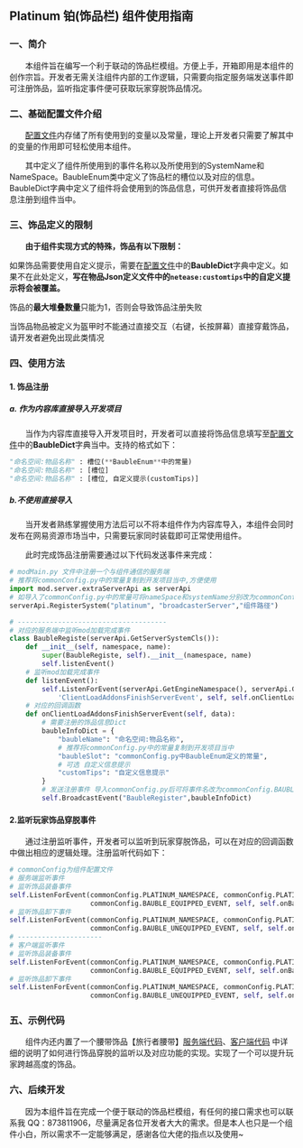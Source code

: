 ## Platinum 铂(饰品栏) 组件使用指南

### 一、简介

　　本组件旨在编写一个利于联动的饰品栏模组。方便上手，开箱即用是本组件的创作宗旨。开发者无需关注组件内部的工作逻辑，只需要向指定服务端发送事件即可注册饰品，监听指定事件便可获取玩家穿脱饰品情况。



### 二、基础配置文件介绍

　　[配置文件](behavior_pack_Platinum/Script_Platinum/commonConfig.py)内存储了所有使用到的变量以及常量，理论上开发者只需要了解其中的变量的作用即可轻松使用本组件。

　　其中定义了组件所使用到的事件名称以及所使用到的SystemName和NameSpace。BaubleEnum类中定义了饰品栏的槽位以及对应的信息。BaubleDict字典中定义了组件将会使用到的饰品信息，可供开发者直接将饰品信息注册到组件当中。



### 三、饰品定义的限制

　　**由于组件实现方式的特殊，饰品有以下限制：**

如果饰品需要使用自定义提示，需要在[配置文件](behavior_pack_Platinum/Script_Platinum/commonConfig.py)中的**BaubleDict**字典中定义。如果不在此处定义，**写在物品Json定义文件中的```netease:customtips```中的自定义提示将会被覆盖。**

饰品的**最大堆叠数量**只能为1，否则会导致饰品注册失败

当饰品物品被定义为盔甲时不能通过直接交互（右键，长按屏幕）直接穿戴饰品，请开发者避免出现此类情况



### 四、使用方法

#### 1. 饰品注册

##### a. 作为内容库直接导入开发项目

　　当作为内容库直接导入开发项目时，开发者可以直接将饰品信息填写至[配置文件](behavior_pack_Platinum/Script_Platinum/commonConfig.py)中的**BaubleDict**字典当中。支持的格式如下：

```py
"命名空间:物品名称" : 槽位(**BaubleEnum**中的常量)
"命名空间:物品名称" : [槽位]
"命名空间:物品名称" : [槽位, 自定义提示(customTips)]
```

##### b.不使用直接导入

　　当开发者熟练掌握使用方法后可以不将本组件作为内容库导入，本组件会同时发布在网易资源市场当中，只需要玩家同时装载即可正常使用组件。

　　此时完成饰品注册需要通过以下代码发送事件来完成：

```py
# modMain.py 文件中注册一个与组件通信的服务端
# 推荐将commonConfig.py中的常量复制到开发项目当中,方便使用
import mod.server.extraServerApi as serverApi
# 如导入了commonConfig.py中的常量可将nameSpace和systemName分别改为commonConfig.PLATINUM_NAMESPACE, commonConfig.PLATINUM_BROADCAST_SERVER
serverApi.RegisterSystem("platinum", "broadcasterServer","组件路径")

# -------------------------------------
# 对应的服务端中监听mod加载完成事件
class BaubleRegiste(serverApi.GetServerSystemCls()):
    def __init__(self, namespace, name):
        super(BaubleRegiste, self).__init__(namespace, name)
        self.listenEvent()
    # 监听mod加载完成事件
    def listenEvent():
        self.ListenForEvent(serverApi.GetEngineNamespace(), serverApi.GetEngineSystemName(),
            'ClientLoadAddonsFinishServerEvent', self, self.onClientLoadAddonsFinishServerEvent)
    # 对应的回调函数
    def onClientLoadAddonsFinishServerEvent(self, data):
        # 需要注册的饰品信息Dict
        baubleInfoDict = {
            "baubleName": "命名空间:物品名称",
            # 推荐将commonConfig.py中的常量复制到开发项目当中
            "baubleSlot": "commonConfig.py中BaubleEnum定义的常量",
            # 可选 自定义信息提示
            "customTips": "自定义信息提示"
        }
        # 发送注册事件 导入commonConfig.py后可将事件名改为commonConfig.BAUBLE_REGISTER_EVENT
        self.BroadcastEvent("BaubleRegister",baubleInfoDict)
```

#### 2.监听玩家饰品穿脱事件

　　通过注册监听事件，开发者可以监听到玩家穿脱饰品，可以在对应的回调函数中做出相应的逻辑处理。注册监听代码如下：

```py
# commonConfig为组件配置文件
# 服务端监听事件
# 监听饰品装备事件
self.ListenForEvent(commonConfig.PLATINUM_NAMESPACE, commonConfig.PLATINUM_BROADCAST_SERVER,
                    commonConfig.BAUBLE_EQUIPPED_EVENT, self, self.onBaubleEquipped)
# 监听饰品卸下事件
self.ListenForEvent(commonConfig.PLATINUM_NAMESPACE, commonConfig.PLATINUM_BROADCAST_SERVER,
                    commonConfig.BAUBLE_UNEQUIPPED_EVENT, self, self.onBaubleUnequipped)
# ---------------------
# 客户端监听事件
# 监听饰品装备事件
self.ListenForEvent(commonConfig.PLATINUM_NAMESPACE, commonConfig.PLATINUM_BROADCAST_CLIENT,
                    commonConfig.BAUBLE_EQUIPPED_EVENT, self, self.onBaubleEquipped)
# 监听饰品卸下事件
self.ListenForEvent(commonConfig.PLATINUM_NAMESPACE, commonConfig.PLATINUM_BROADCAST_CLIENT,
                    commonConfig.BAUBLE_UNEQUIPPED_EVENT, self, self.onBaubleUnequipped)
```



### 五、示例代码

　　组件内还内置了一个腰带饰品【旅行者腰带】[服务端代码](behavior_pack_Platinum/Script_Platinum/buildInBaubleServer.py)、[客户端代码](behavior_pack_Platinum/Script_Platinum/buildInBaubleClient.py) 中详细的说明了如何进行饰品穿脱的监听以及对应功能的实现。实现了一个可以提升玩家跨越高度的饰品。



### 六、后续开发

　　因为本组件旨在完成一个便于联动的饰品栏模组，有任何的接口需求也可以联系我 QQ：873811906，尽量满足各位开发者大大的需求。但是本人也只是一个组件小白，所以需求不一定能够满足，感谢各位大佬的指点以及使用~